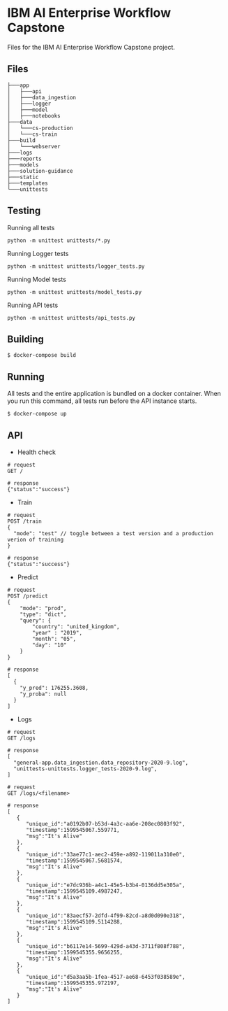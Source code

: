 # IBM AI Enterprise Workflow Capstone
Files for the IBM AI Enterprise Workflow Capstone project. 

## Files
  
```
├───app
│   ├───api
│   ├───data_ingestion
│   ├───logger
│   ├───model
│   ├───notebooks
├───data
│   └───cs-production
│   └───cs-train
├───build
│   └───webserver
├───logs
├───reports
├───models
├───solution-guidance
├───static
├───templates
└───unittests
```

## Testing 

Running all tests

```
python -m unittest unittests/*.py
```
  
Running Logger tests

```
python -m unittest unittests/logger_tests.py
```
  
Running Model tests

```
python -m unittest unittests/model_tests.py
```
  
Running API tests

```
python -m unittest unittests/api_tests.py
```

## Building
  
```
$ docker-compose build
```

## Running
  
All tests and the entire application is bundled on a docker container. When you run this command, all tests run before the API instance starts.
  
```
$ docker-compose up
```

## API
  
- Health check 

```
# request
GET /
```
```
# response
{"status":"success"}
```
    
- Train 

```
# request
POST /train
{
  "mode": "test" // toggle between a test version and a production verion of training
}
```
```
# response
{"status":"success"}
```
  
- Predict 

```
# request
POST /predict
{
	"mode": "prod",
	"type": "dict",
	"query": {
		"country": "united_kingdom",
		"year" : "2019",
		"month": "05",
		"day": "10"
	}
}
```
```
# response
[
  {
    "y_pred": 176255.3608,
    "y_proba": null
  }
]
```
- Logs 

```
# request
GET /logs
```
```
# response
[
  "general-app.data_ingestion.data_repository-2020-9.log",
  "unittests-unittests.logger_tests-2020-9.log",
]
```

```
# request
GET /logs/<filename>
```
```
# response
[
   {
      "unique_id":"a0192b07-b53d-4a3c-aa6e-208ec0803f92",
      "timestamp":1599545067.559771,
      "msg":"It's Alive"
   },
   {
      "unique_id":"33ae77c1-aec2-459e-a892-119011a310e0",
      "timestamp":1599545067.5681574,
      "msg":"It's Alive"
   },
   {
      "unique_id":"e7dc936b-a4c1-45e5-b3b4-0136dd5e305a",
      "timestamp":1599545109.4987247,
      "msg":"It's Alive"
   },
   {
      "unique_id":"83aecf57-2dfd-4f99-82cd-a8d0d090e318",
      "timestamp":1599545109.5114288,
      "msg":"It's Alive"
   },
   {
      "unique_id":"b6117e14-5699-429d-a43d-3711f808f788",
      "timestamp":1599545355.9656255,
      "msg":"It's Alive"
   },
   {
      "unique_id":"d5a3aa5b-1fea-4517-ae68-6453f038589e",
      "timestamp":1599545355.972197,
      "msg":"It's Alive"
   }
]
```